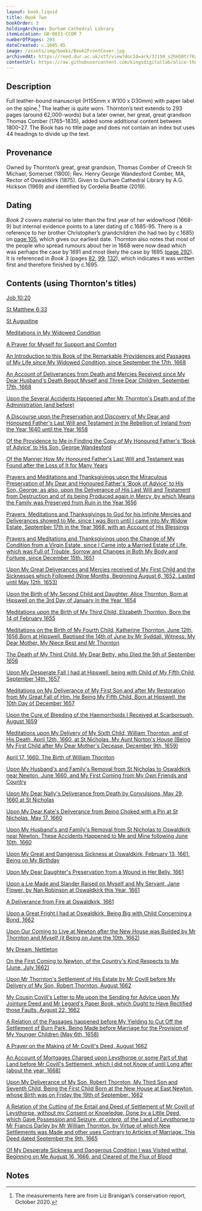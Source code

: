 ```yaml
---
layout: book.liquid
title: Book Two
bookOrder: 3
holdingArchive: Durham Cathedral Library
itemLocation: GB-0033-CCOM 7
numberOfPages: 293
dateCreated: c.1685-95
image: /assets/img/books/Book2FrontCover.jpg
archivedAt: https://reed.dur.ac.uk/xtf/view?docId=ark/32150_s2hm50tr76x.xml;query=2022#comber-3
contentUrl: https://raw.githubusercontent.com/kingsdigitallab/alice-thornton/refs/heads/edition/texts/02_book_two/book_two.xml
---
```


## Description 

Full leather-bound manuscript (H155mm x W100 x D30mm) with paper label on the spine.[^1] The leather is quite worn. Thornton’s text extends to 293 pages (around 62,000-words) but a later owner, her great, great grandson Thomas Comber (1765–1835), added some additional content between 1800–27. The Book has no title page and does not contain an index but uses 44 headings to divide up the text. 

## Provenance 

Owned by Thornton’s great, great grandson, Thomas Comber of Creech St Michael, Somerset (1800); Rev. Henry George Wandesford Comber, MA, Rector of Oswaldkirk (1875). Given to Durham Cathedral Library by A.G. Hickson (1969) and identified by Cordelia Beattie (2019). 

## Dating

_Book 2_ covers material no later than the first year of her widowhood (1668-9) but internal evidence points to a later dating of c.1685-95. There is a reference to her brother Christopher’s grandchildren (he had two by c.1685) on [page 105](https://thornton.kdl.kcl.ac.uk/edition/?p0.do=book_two&p0.lo=p.105&p0.vi=modern), which gives our earliest date. Thornton also notes that most of the people who spread rumours about her in 1668 were now dead which was perhaps the case by 1691 and most likely the case by 1695 ([page 292](https://thornton.kdl.kcl.ac.uk/edition/?p0.do=book_two&p0.lo=p.292&p0.vi=modern)). It is referenced in _Book 3_ (pages [82](https://thornton.kdl.kcl.ac.uk/edition/?p0.do=book_three&p0.lo=p.82&p0.vi=modern), [99](https://thornton.kdl.kcl.ac.uk/edition/?p0.do=book_three&p0.lo=p.99&p0.vi=modern), [132](https://thornton.kdl.kcl.ac.uk/edition/?p0.do=book_three&p0.lo=p.132&p0.vi=modern)), which indicates it was written first and therefore finished by c.1695.

## Contents (using Thornton's titles)

[Job 10:20](https://thornton.kdl.kcl.ac.uk/edition/?p0.do=book_two&p0.lo=p.1&p0.vi=modern) <br/>

[St Matthew 6:33](https://thornton.kdl.kcl.ac.uk/edition/?p0.do=book_two&p0.lo=p.3&p0.vi=modern) <br/>

[St Augustine](https://thornton.kdl.kcl.ac.uk/edition/?p0.do=book_two&p0.lo=p.3&p0.vi=modern) <br/>

[Meditations in My Widowed Condition](https://thornton.kdl.kcl.ac.uk/edition/?p0.do=book_two&p0.lo=p.5&p0.vi=modern) <br/>

[A Prayer for Myself for Support and Comfort](https://thornton.kdl.kcl.ac.uk/edition/?p0.do=book_two&p0.lo=p.7&p0.vi=modern) <br/>

[An Introduction to this Book of the Remarkable Providences and Passages of My Life since My Widowed Condition, since September the 17th, 1668](https://thornton.kdl.kcl.ac.uk/edition/?p0.do=book_two&p0.lo=p.13&p0.vi=modern) <br/>

[An Account of Deliverances from Death and Mercies Received since My Dear Husband's Death Begot Myself and Three Dear Children, September 17th, 1668](https://thornton.kdl.kcl.ac.uk/edition/?p0.do=book_two&p0.lo=p.23&p0.vi=modern) <br/>

[Upon the Several Accidents Happened after Mr Thornton's Death and of the Administration (and before)](https://thornton.kdl.kcl.ac.uk/edition/?p0.do=book_two&p0.lo=p.27&p0.vi=modern) <br/>

[A Discourse upon the Preservation and Discovery of My Dear and Honoured Father's Last Will and Testament in the Rebellion of Ireland from the Year 1640 until the Year 1658](https://thornton.kdl.kcl.ac.uk/edition/?p0.do=book_two&p0.lo=p.36&p0.vi=modern) <br/>

[Of the Providence to Me in Finding the Copy of My Honoured Father's 'Book of Advice' to His Son, George Wandesford](https://thornton.kdl.kcl.ac.uk/edition/?p0.do=book_two&p0.lo=p.44&p0.vi=modern) <br/>

[Of the Manner How My Honoured Father's Last Will and Testament was Found after the Loss of It for Many Years](https://thornton.kdl.kcl.ac.uk/edition/?p0.do=book_two&p0.lo=p.68&p0.vi=modern) <br/>

[Prayers and Meditations and Thanksgivings upon the Miraculous Preservation of My Dear and Honoured Father's 'Book of Advice' to His Son, George; as also, upon the Deliverance of His Last Will and Testament from Destruction and of its being Produced again in Mercy, by which Means the Family was Preserved from Ruin in the Year 1656](https://thornton.kdl.kcl.ac.uk/edition/?p0.do=book_two&p0.lo=p.85&p0.vi=modern) <br/>

[Prayers, Meditations and Thanksgivings to God for his Infinite Mercies and Deliverances showed to Me, since I was Born until I came into My Widow Estate, September 17th in the Year 1668, with an Account of His Blessings](https://thornton.kdl.kcl.ac.uk/edition/?p0.do=book_two&p0.lo=p.102&p0.vi=modern) <br/>

[Prayers and Meditations and Thanksgivings upon the Change of My Condition from a Virgin Estate, since I Came into a Married Estate of Life, which was Full of Trouble, Sorrow and Changes in Both My Body and Fortune, since December 15th, 1651](https://thornton.kdl.kcl.ac.uk/edition/?p0.do=book_two&p0.lo=p.131&p0.vi=modern) <br/>

[Upon My Great Deliverances and Mercies received of My First Child and the Sicknesses which Followed (Nine Months, Beginning August 6, 1652, Lasted until May 12th, 1653)](https://thornton.kdl.kcl.ac.uk/edition/?p0.do=book_two&p0.lo=p.135&p0.vi=modern) <br/>

[Upon the Birth of My Second Child and Daughter, Alice Thornton, Born at Hipswell on the 3rd Day of January in the Year, 1654](https://thornton.kdl.kcl.ac.uk/edition/?p0.do=book_two&p0.lo=p.144&p0.vi=modern) <br/>

[Meditations upon the Birth of My Third Child, Elizabeth Thornton, Born the 14 of February 1655](https://thornton.kdl.kcl.ac.uk/edition/?p0.do=book_two&p0.lo=p.148&p0.vi=modern) <br/>

[Meditations on the Birth of My Fourth Child, Katherine Thornton,  June 12th, 1656,Born at Hipswell. Baptised the 14th of June by Mr Syddall. Witness: My Dear Mother, My Niece Best and Mr Thornton](https://thornton.kdl.kcl.ac.uk/edition/?p0.do=book_two&p0.lo=p.153&p0.vi=modern)<br/>

[The Death of My Third Child, My Dear Betty, who Died the 5th of September 1656](https://thornton.kdl.kcl.ac.uk/edition/?p0.do=book_two&p0.lo=p.157&p0.vi=modern) <br/>

[Upon My Desperate Fall I had at Hipswell, being with Child of My Fifth Child, September 14th, 1657](https://thornton.kdl.kcl.ac.uk/edition/?p0.do=book_two&p0.lo=p.159&p0.vi=modern) <br/>

[Meditations on My Deliverance of My First Son and after My Restoration from My Great Fall of Him. He Being My Fifth Child, Born at Hipswell, the 10th Day of December 1657](https://thornton.kdl.kcl.ac.uk/edition/?p0.do=book_two&p0.lo=p.161&p0.vi=modern) <br/>

[Upon the Cure of Bleeding of the Haemorrhoids I Received at Scarborough, August 1659](https://thornton.kdl.kcl.ac.uk/edition/?p0.do=book_two&p0.lo=p.165&p0.vi=modern) <br/>

[Meditations upon My Delivery of My Sixth Child, William Thornton, and of His Death, April 12th, 1660, at St Nicholas, My Aunt Norton's House (Being My First Child after My Dear Mother's Decease, December 9th, 1659)](https://thornton.kdl.kcl.ac.uk/edition/?p0.do=book_two&p0.lo=p.168&p0.vi=modern) <br/>

[April 17, 1660. The Birth of William Thornton](https://thornton.kdl.kcl.ac.uk/edition/?p0.do=book_two&p0.lo=p.177&p0.vi=modern) <br/>

[Upon My Husband's and Family's Removal from St Nicholas to Oswaldkirk near Newton, June 1660, and My First Coming from My Own Friends and Country](https://thornton.kdl.kcl.ac.uk/edition/?p0.do=book_two&p0.lo=p.183&p0.vi=modern) <br/>

[Upon My Dear Nally's Deliverance from Death by Convulsions, May 29, 1660 at St Nicholas](https://thornton.kdl.kcl.ac.uk/edition/?p0.do=book_two&p0.lo=p.185&p0.vi=modern) <br/>

[Upon My Dear Kate's Deliverance from Being Choked with a Pin at St Nicholas, May 17, 1660](https://thornton.kdl.kcl.ac.uk/edition/?p0.do=book_two&p0.lo=p.187&p0.vi=modern) <br/>

[Upon My Husband's and Family's Removal from St Nicholas to Oswaldkirk near Newton. These Accidents Happened to Me and Mine following June 10th, 1660](https://thornton.kdl.kcl.ac.uk/edition/?p0.do=book_two&p0.lo=p.191&p0.vi=modern) <br/>

[Upon My Great and Dangerous Sickness at Oswaldkirk, February 13, 1661, Being on My Birthday](https://thornton.kdl.kcl.ac.uk/edition/?p0.do=book_two&p0.lo=p.193&p0.vi=modern) <br/>

[Upon My Dear Daughter's Preservation from a Wound in Her Belly, 1661](https://thornton.kdl.kcl.ac.uk/edition/?p0.do=book_two&p0.lo=p.211&p0.vi=modern) <br/>

[Upon a Lie Made and Slander Raised on Myself and My Servant, Jane Flower, by Nan Robinson at Oswaldkirk this Year, 1661](https://thornton.kdl.kcl.ac.uk/edition/?p0.do=book_two&p0.lo=p.212&p0.vi=modern) <br/>

[A Deliverance from Fire at Oswaldkirk, 1661](https://thornton.kdl.kcl.ac.uk/edition/?p0.do=book_two&p0.lo=p.223&p0.vi=modern) <br/>

[Upon a Great Fright I had at Oswaldkirk, Being Big with Child Concerning a Bond, 1662](https://thornton.kdl.kcl.ac.uk/edition/?p0.do=book_two&p0.lo=p.224&p0.vi=modern) <br/>

[Upon Our Coming to Live at Newton after the New House was Builded by Mr Thornton and Myself (it Being on June the 10th, 1662)](https://thornton.kdl.kcl.ac.uk/edition/?p0.do=book_two&p0.lo=p.229&p0.vi=modern) <br/>

[My Dream, Nettleton](https://thornton.kdl.kcl.ac.uk/edition/?p0.do=book_two&p0.lo=p.234&p0.vi=modern) <br/>

[On the First Coming to Newton, of the Country's Kind Respects to Me (June, July 1662)](https://thornton.kdl.kcl.ac.uk/edition/?p0.do=book_two&p0.lo=p.237&p0.vi=modern) <br/>

[Upon Mr Thornton's Settlement of His Estate by Mr Covill before My Delivery of My Son, Robert Thornton, August 1662](https://thornton.kdl.kcl.ac.uk/edition/?p0.do=book_two&p0.lo=p.238&p0.vi=modern&hi=ppl:rc2) <br/>

[My Cousin Covill's Letter to Me upon the Sending for Advice upon My Jointure Deed and Mr Legard's Paper Book, which Ought to Have Rectified those Faults, August 22, 1662](https://thornton.kdl.kcl.ac.uk/edition/?p0.do=book_two&p0.lo=p.242&p0.vi=modern) <br/>

[A Relation of the Passages happened before My Yielding to Cut Off the Settlement of Burn Park, Being Made before Marriage for the Provision of My Younger Children (May 6th, 1658)](https://thornton.kdl.kcl.ac.uk/edition/?p0.do=book_two&p0.lo=p.242&p0.vi=modern) <br/>

[A Prayer on the Making of Mr Covill's Deed, August 1662](https://thornton.kdl.kcl.ac.uk/edition/?p0.do=book_two&p0.lo=p.261&p0.vi=modern) <br/>

[An Account of Mortgages Charged upon Leysthorpe or some Part of that Land before Mr Covill's Settlement, which I did not Know of until Long after (about the year, 1668)](https://thornton.kdl.kcl.ac.uk/edition/?p0.do=book_two&p0.lo=p.262&p0.vi=modern) <br/>

[Upon My Deliverance of My Son, Robert Thornton, My Third Son and Seventh Child, Being the First Child Born at the New House at East Newton, whose Birth was on Friday the 19th of September, 1662](https://thornton.kdl.kcl.ac.uk/edition/?p0.do=book_two&p0.lo=p.265&p0.vi=modern) <br/>

[A Relation of the Cutting of the Entail and Deed of Settlement of Mr Covill of Leysthorpe, without my Consent or Knowledge, Done by a Little Deed, which Gave Possession and Seizure, *et cetera*, of the Land of Leysthorpe to Mr Francis Darley by Mr William Thornton, by Virtue of which New Settlements was Made and other uses Contrary to Articles of Marriage. This Deed dated September the 9th, 1665](https://thornton.kdl.kcl.ac.uk/edition/?p0.do=book_two&p0.lo=p.274&p0.vi=modern) <br/>

[Of My Desperate Sickness and Dangerous Condition I was Visited withal, Beginning on Me August 16, 1666, and Cleared of the Flux of Blood](https://thornton.kdl.kcl.ac.uk/edition/?p0.do=book_two&p0.lo=p.278&p0.vi=modern) <br/>

## Notes

[^1]: The measurements here are from Liz Branigan’s conservation report, October 2020. 